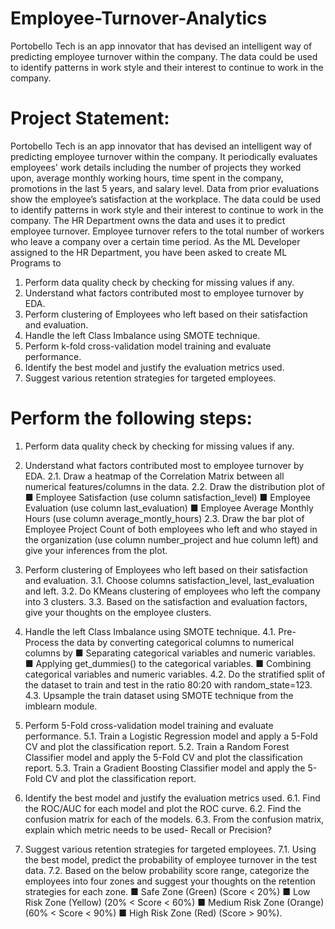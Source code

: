 # Employee-Turnover-Analytics
Portobello Tech is an app innovator that has devised an intelligent way of predicting employee turnover within the company.  The data could be used to identify patterns in work style and their interest to continue to work in the company. 

# Project Statement:
Portobello Tech is an app innovator that has devised an intelligent way of predicting employee turnover within the company. It periodically evaluates employees' work details including the number of projects they worked upon, average monthly working hours, time spent in the company, promotions in the last 5 years, and salary level.
Data from prior evaluations show the employee’s satisfaction at the workplace. The data could be used to identify patterns in work style and their interest to continue to work in the company. 
The HR Department owns the data and uses it to predict employee turnover. Employee turnover refers to the total number of workers who leave a company over a certain time period.
As the ML Developer assigned to the HR Department, you have been asked to create ML Programs to
1.	Perform data quality check by checking for missing values if any.
2.	Understand what factors contributed most to employee turnover by EDA.
3.	Perform clustering of Employees who left based on their satisfaction and evaluation.
4.	Handle the left Class Imbalance using SMOTE technique.
5.	Perform k-fold cross-validation model training and evaluate performance. 
6.	Identify the best model and justify the evaluation metrics used. 
7.	Suggest various retention strategies for targeted employees.

# Perform the following steps:

1.	Perform data quality check by checking for missing values if any.

2.	Understand what factors contributed most to employee turnover by EDA.
2.1.	Draw a heatmap of the Correlation Matrix between all numerical features/columns in the data.
2.2.	Draw the distribution plot of 
■	Employee Satisfaction (use column satisfaction_level)
■	Employee Evaluation (use column last_evaluation)
■	Employee Average Monthly Hours (use column average_montly_hours)
2.3.	Draw the bar plot of Employee Project Count of both employees who left and who stayed in the organization (use column number_project and hue column left)  and give your inferences from the plot.

3.	Perform clustering of Employees who left based on their satisfaction and evaluation.
3.1.	Choose columns satisfaction_level, last_evaluation and left.
3.2.	Do KMeans clustering of employees who left the company into 3 clusters.
3.3.	Based on the satisfaction and evaluation factors, give your thoughts on the employee clusters.

4.	Handle the left Class Imbalance using SMOTE technique.
4.1.	Pre-Process the data by converting categorical columns to numerical columns by
■	Separating categorical variables and numeric variables.
■	Applying get_dummies() to the categorical variables.
■	Combining categorical variables and numeric variables.
4.2.	Do the stratified split of the dataset to train and test in the ratio 80:20 with random_state=123.
4.3.	Upsample the train dataset using SMOTE technique from the imblearn module.

5.	Perform 5-Fold cross-validation model training and evaluate performance. 
5.1.	Train a Logistic Regression model and apply a 5-Fold CV and plot the classification report.
5.2.	Train a Random Forest Classifier model and apply the 5-Fold CV and plot the classification report.
5.3.	Train a  Gradient Boosting Classifier model and apply the 5-Fold CV and plot the classification report.

6.	Identify the best model and justify the evaluation metrics used. 
6.1.	Find the ROC/AUC for each model and plot the ROC curve.
6.2.	Find the confusion matrix for each of the models.
6.3.	From the confusion matrix, explain which metric needs to be used- Recall or Precision?

7.	Suggest various retention strategies for targeted employees.
7.1.	Using the best model, predict the probability of employee turnover in the test data.
7.2.	Based on the below probability score range, categorize the employees into four zones and suggest your thoughts on the retention strategies for each zone.
■	Safe Zone (Green) (Score < 20%)
■	Low Risk Zone (Yellow) (20% < Score < 60%)
■	Medium Risk Zone (Orange) (60% < Score < 90%)
■	High Risk Zone (Red) (Score > 90%).
